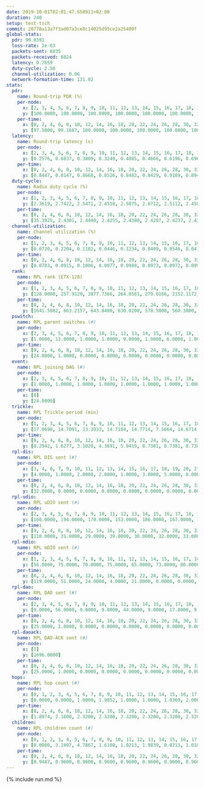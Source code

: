 ```yaml
---
date: 2019-10-01T02:01:47.658911+02:00
duration: 240
setup: test-tsch
commit: 20778a13a7f3ad07a3ce8c14025d95ce2a25409f
global-stats:
  pdr: 99.8391
  loss-rate: 2e-03
  packets-sent: 6835
  packets-received: 6824
  latency: 0.7659
  duty-cycle: 2.58
  channel-utilization: 0.06
  network-formation-time: 131.02
stats:
  pdr:
    name: Round-trip PDR (%)
    per-node:
      x: [2, 3, 4, 5, 6, 7, 8, 9, 10, 11, 12, 13, 14, 15, 16, 17, 18, 19, 20, 21, 22, 23, 24, 25]
      y: [100.0000, 100.0000, 100.0000, 100.0000, 100.0000, 100.0000, 100.0000, 100.0000, 100.0000, 99.6337, 100.0000, 100.0000, 100.0000, 99.2982, 100.0000, 99.3548, 99.6575, 99.6109, 100.0000, 100.0000, 99.6324, 99.6491, 99.6516, 99.6441]
    per-time:
      x: [0, 2, 4, 6, 8, 10, 12, 14, 16, 18, 20, 22, 24, 26, 28, 30, 32, 34, 36, 38, 40, 42, 44, 46, 48, 50, 52, 54, 56, 58, 60, 62, 64, 66, 68, 70, 72, 74, 76, 78, 80, 82, 84, 86, 88, 90, 92, 94, 96, 98, 100, 102, 104, 106, 108, 110, 112, 114]
      y: [97.5000, 99.1667, 100.0000, 100.0000, 100.0000, 100.0000, 100.0000, 100.0000, 99.1667, 100.0000, 99.1736, 100.0000, 100.0000, 99.1597, 100.0000, 100.0000, 100.0000, 100.0000, 99.1597, 100.0000, 100.0000, 100.0000, 100.0000, 100.0000, 100.0000, 100.0000, 100.0000, 100.0000, 100.0000, 100.0000, 100.0000, 100.0000, 99.1667, 100.0000, 98.3193, 100.0000, 100.0000, 100.0000, 100.0000, 100.0000, 100.0000, 100.0000, 100.0000, 100.0000, 100.0000, 100.0000, 100.0000, 100.0000, 100.0000, 100.0000, 100.0000, 100.0000, 100.0000, 100.0000, 100.0000, 100.0000, 100.0000, null]
  latency:
    name: Round-trip latency (s)
    per-node:
      x: [2, 3, 4, 5, 6, 7, 8, 9, 10, 11, 12, 13, 14, 15, 16, 17, 18, 19, 20, 21, 22, 23, 24, 25]
      y: [0.2576, 0.6837, 0.3809, 0.3249, 0.4885, 0.4666, 0.6196, 0.6962, 0.5390, 0.8251, 0.6354, 0.8433, 0.7149, 0.9167, 0.5985, 0.9903, 1.0008, 0.9108, 0.9029, 0.9969, 1.1618, 1.0566, 1.1942, 1.2500]
    per-time:
      x: [0, 2, 4, 6, 8, 10, 12, 14, 16, 18, 20, 22, 24, 26, 28, 30, 32, 34, 36, 38, 40, 42, 44, 46, 48, 50, 52, 54, 56, 58, 60, 62, 64, 66, 68, 70, 72, 74, 76, 78, 80, 82, 84, 86, 88, 90, 92, 94, 96, 98, 100, 102, 104, 106, 108, 110, 112, 114]
      y: [0.8447, 0.8147, 0.8668, 0.8526, 0.8483, 0.8429, 0.9109, 0.8949, 0.8749, 0.8883, 0.8623, 0.8788, 0.8029, 0.8019, 0.8196, 0.7736, 0.7362, 0.7643, 0.6947, 0.6978, 0.7391, 0.7076, 0.7405, 0.7669, 0.7293, 0.7112, 0.7420, 0.7516, 0.7758, 0.7380, 0.7425, 0.6984, 0.7180, 0.7419, 0.7325, 0.7339, 0.7448, 0.7902, 0.7386, 0.6860, 0.7063, 0.7454, 0.7464, 0.7549, 0.7085, 0.7371, 0.7618, 0.7836, 0.7632, 0.6850, 0.6495, 0.6790, 0.6617, 0.7600, 0.7705, 0.7895, 0.7582, null]
  duty-cycle:
    name: Radio duty cycle (%)
    per-node:
      x: [1, 2, 3, 4, 5, 6, 7, 8, 9, 10, 11, 12, 13, 14, 15, 16, 17, 18, 19, 20, 21, 22, 23, 24, 25]
      y: [2.3619, 2.7422, 2.5471, 2.4518, 2.5075, 2.6712, 2.5112, 2.4503, 2.5151, 2.5400, 2.5057, 2.4224, 2.5762, 2.5445, 2.6045, 2.7370, 2.5700, 2.6575, 2.7698, 2.7053, 2.8467, 3.0058, 2.9018, 2.8072, 2.8680]
    per-time:
      x: [0, 2, 4, 6, 8, 10, 12, 14, 16, 18, 20, 22, 24, 26, 28, 30, 32, 34, 36, 38, 40, 42, 44, 46, 48, 50, 52, 54, 56, 58, 60, 62, 64, 66, 68, 70, 72, 74, 76, 78, 80, 82, 84, 86, 88, 90, 92, 94, 96, 98, 100, 102, 104, 106, 108, 110, 112, 114, 116, 118, 120, 122, 124, 126, 128, 130, 132, 134, 136, 138, 140, 142, 144, 146, 148, 150, 152, 154, 156, 158, 160, 162, 164, 166, 168, 170, 172, 174, 176, 178, 180, 182, 184, 186, 188, 190, 192, 194, 196, 198, 200, 202, 204, 206, 208, 210, 212, 214, 216, 218, 220, 222, 224, 226, 228, 230, 232, 234, 236, 238]
      y: [35.3925, 2.4301, 2.4440, 2.4255, 2.4380, 2.4287, 2.4237, 2.4355, 2.4441, 2.4303, 2.4340, 2.4284, 2.4238, 2.4244, 2.4487, 2.4269, 2.4067, 2.4161, 2.4095, 2.4070, 2.4114, 2.4151, 2.4037, 2.4127, 2.4154, 2.4205, 2.4109, 2.4073, 2.4190, 2.4207, 2.4119, 2.4138, 2.4083, 2.4065, 2.4079, 2.4118, 2.3981, 2.4163, 2.4346, 2.4217, 2.4242, 2.4234, 2.4093, 2.4254, 2.4185, 2.4245, 2.4223, 2.4181, 2.4062, 2.4136, 2.4039, 2.4016, 2.4223, 2.4043, 2.4196, 2.4165, 2.4204, 2.3358, 2.2508, 2.3382, 2.5668, 2.5224, 2.5704, 2.5846, 2.5261, 2.6197, 2.6972, 2.6912, 2.6007, 2.4343, 2.3716, 2.2901, 2.2750, 2.2652, 2.2905, 2.2751, 2.2630, 2.2758, 2.2700, 2.2630, 2.2618, 2.2621, 2.2697, 2.2693, 2.2673, 2.2729, 2.2639, 2.2604, 2.2659, 2.2631, 2.2661, 2.2655, 2.2624, 2.2646, 2.2644, 2.2742, 2.2706, 2.2615, 2.2606, 2.2629, 2.2696, 2.2676, 2.2673, 2.2705, 2.2650, 2.2721, 2.2599, 2.2650, 2.2631, 2.2622, 2.2723, 2.2644, 2.2746, 2.2666, 2.2706, 2.2634, 2.2637, 2.2752, 2.2637, 2.2660]
  channel-utilization:
    name: Channel utilization (%)
    per-node:
      x: [1, 2, 3, 4, 5, 6, 7, 8, 9, 10, 11, 12, 13, 14, 15, 16, 17, 18, 19, 20, 21, 22, 23, 24, 25]
      y: [0.0720, 0.2204, 0.1182, 0.0446, 0.1234, 0.0409, 0.0546, 0.0415, 0.0399, 0.0378, 0.0295, 0.0468, 0.0771, 0.0327, 0.0476, 0.1417, 0.0476, 0.0587, 0.0343, 0.0732, 0.0525, 0.0430, 0.0296, 0.0282, 0.0292]
    per-time:
      x: [0, 2, 4, 6, 8, 10, 12, 14, 16, 18, 20, 22, 24, 26, 28, 30, 32, 34, 36, 38, 40, 42, 44, 46, 48, 50, 52, 54, 56, 58, 60, 62, 64, 66, 68, 70, 72, 74, 76, 78, 80, 82, 84, 86, 88, 90, 92, 94, 96, 98, 100, 102, 104, 106, 108, 110, 112, 114, 116, 118, 120, 122, 124, 126, 128, 130, 132, 134, 136, 138, 140, 142, 144, 146, 148, 150, 152, 154, 156, 158, 160, 162, 164, 166, 168, 170, 172, 174, 176, 178, 180, 182, 184, 186, 188, 190, 192, 194, 196, 198, 200, 202, 204, 206, 208, 210, 212, 214, 216, 218, 220, 222, 224, 226, 228, 230, 232, 234, 236, 238]
      y: [0.0703, 0.0915, 0.1006, 0.0977, 0.0988, 0.0973, 0.0972, 0.0996, 0.1018, 0.0997, 0.1007, 0.0998, 0.0966, 0.0959, 0.1059, 0.0944, 0.0870, 0.0914, 0.0890, 0.0887, 0.0906, 0.0922, 0.0856, 0.0902, 0.0915, 0.0933, 0.0918, 0.0877, 0.0925, 0.0951, 0.0907, 0.0898, 0.0891, 0.0904, 0.0864, 0.0912, 0.0855, 0.0935, 0.1062, 0.0956, 0.0941, 0.0909, 0.0852, 0.1018, 0.0938, 0.0949, 0.0970, 0.0918, 0.0897, 0.0894, 0.0865, 0.0863, 0.0928, 0.0867, 0.0949, 0.0958, 0.0933, 0.0594, 0.0249, 0.0696, 0.1053, 0.1210, 0.1315, 0.1441, 0.1302, 0.1512, 0.1880, 0.1962, 0.1562, 0.0706, 0.0486, 0.0266, 0.0235, 0.0218, 0.0315, 0.0284, 0.0220, 0.0251, 0.0231, 0.0221, 0.0209, 0.0208, 0.0246, 0.0219, 0.0248, 0.0244, 0.0216, 0.0206, 0.0230, 0.0217, 0.0226, 0.0228, 0.0215, 0.0208, 0.0210, 0.0253, 0.0242, 0.0216, 0.0219, 0.0225, 0.0238, 0.0217, 0.0231, 0.0228, 0.0224, 0.0245, 0.0207, 0.0223, 0.0221, 0.0219, 0.0246, 0.0218, 0.0254, 0.0234, 0.0252, 0.0227, 0.0220, 0.0272, 0.0216, 0.0232]
  rank:
    name: RPL rank (ETX-128)
    per-node:
      x: [1, 2, 3, 4, 5, 6, 7, 8, 9, 10, 11, 12, 13, 14, 15, 16, 17, 18, 19, 20, 21, 22, 23, 24, 25]
      y: [128.0000, 257.9129, 2877.7366, 264.0581, 279.0166, 2152.1172, 393.9170, 726.1700, 434.6722, 2868.1623, 6364.5498, 6198.4949, 2737.0414, 825.9636, 7841.4841, 4986.3504, 1093.8956, 8038.6688, 9624.3569, 2390.3077, 9748.2492, 8510.5896, 7668.4567, 8406.4459, 7794.2730]
    per-time:
      x: [0, 2, 4, 6, 8, 10, 12, 14, 16, 18, 20, 22, 24, 26, 28, 30, 32, 34, 36, 38, 40, 42, 44, 46, 48, 50, 52, 54, 56, 58, 60, 62, 64, 66, 68, 70, 72, 74, 76, 78, 80, 82, 84, 86, 88, 90, 92, 94, 96, 98, 100, 102, 104, 106, 108, 110, 112, 114, 116, 118, 120, 122, 124, 126, 128, 130, 132, 134, 136, 138, 140, 142, 144, 146, 148, 150, 152, 154, 156, 158, 160, 162, 164, 166, 168, 170, 172, 174, 176, 178, 180, 182, 184, 186, 188, 190, 192, 194, 196, 198, 200, 202, 204, 206, 208, 210, 212, 214, 216, 218, 220, 222, 224, 226, 228, 230, 232, 234, 236, 238]
      y: [1641.5882, 663.2157, 643.8400, 630.0200, 578.5800, 560.3800, 558.6400, 552.2200, 520.6346, 528.1509, 511.5000, 518.2400, 512.7000, 518.2549, 516.4000, 509.5490, 499.9800, 499.1961, 493.2200, 501.3200, 506.8462, 494.8800, 491.7400, 495.0000, 498.0784, 499.3529, 499.1400, 487.6000, 491.3725, 492.3725, 487.6200, 493.1961, 485.4800, 493.5000, 491.5882, 493.7255, 488.5000, 497.4615, 491.5000, 491.1538, 479.2000, 484.6800, 483.4231, 483.4000, 496.6792, 489.0588, 487.6296, 479.9800, 480.4800, 476.5200, 481.8600, 483.7600, 479.6275, 477.4118, 476.1000, 475.9600, 482.4000, 462.1132, 1567.5801, 3807.3171, 4157.7060, 4654.3311, 11730.4462, 21575.4462, 19209.2087, 21940.0949, 25480.9060, 28131.9489, 19811.5755, 9724.9437, 7802.1905, 567.8269, 565.4800, 564.4615, 571.0351, 531.9608, 530.3725, 522.9423, 511.7600, 511.7843, 508.5400, 509.2745, 505.2830, 493.4400, 490.2353, 489.3800, 488.0600, 488.1800, 490.5490, 483.8600, 481.9600, 480.7000, 480.1200, 478.8800, 477.8400, 475.6200, 474.7451, 472.3800, 470.7400, 474.7255, 468.8800, 469.2000, 470.2400, 468.6400, 466.2000, 464.1400, 464.1800, 464.1373, 467.2353, 463.3600, 464.8400, 464.8800, 474.1000, 487.7692, 481.1000, 485.8627, 482.2200, 483.7143, 478.0392, 475.1373]
  pswitch:
    name: RPL parent switches (#)
    per-node:
      x: [2, 3, 4, 5, 6, 7, 8, 9, 10, 11, 12, 13, 14, 15, 16, 17, 18, 19, 20, 21, 22, 23, 24, 25]
      y: [1.0000, 13.0000, 1.0000, 1.0000, 9.0000, 1.0000, 6.0000, 1.0000, 15.0000, 30.0000, 31.0000, 18.0000, 6.0000, 43.0000, 19.0000, 7.0000, 44.0000, 47.0000, 14.0000, 44.0000, 38.0000, 35.0000, 36.0000, 37.0000]
    per-time:
      x: [0, 2, 4, 6, 8, 10, 12, 14, 16, 18, 20, 22, 24, 26, 28, 30, 32, 34, 36, 38, 40, 42, 44, 46, 48, 50, 52, 54, 56, 58, 60, 62, 64, 66, 68, 70, 72, 74, 76, 78, 80, 82, 84, 86, 88, 90, 92, 94, 96, 98, 100, 102, 104, 106, 108, 110, 112, 114, 116, 118, 120, 122, 124, 126, 128, 130, 132, 134, 136, 138, 140, 142, 144, 146, 148, 150, 152, 154, 156, 158, 160, 162, 164, 166, 168, 170, 172, 174, 176, 178, 180, 182, 184, 186, 188, 190, 192, 194, 196, 198, 200, 202, 204, 206, 208, 210, 212, 214, 216, 218, 220, 222, 224, 226, 228, 230, 232, 234, 236, 238]
      y: [24.0000, 1.0000, 0.0000, 0.0000, 0.0000, 0.0000, 0.0000, 0.0000, 2.0000, 3.0000, 0.0000, 0.0000, 0.0000, 1.0000, 0.0000, 1.0000, 0.0000, 1.0000, 0.0000, 0.0000, 2.0000, 0.0000, 0.0000, 0.0000, 1.0000, 1.0000, 0.0000, 0.0000, 1.0000, 1.0000, 0.0000, 1.0000, 0.0000, 0.0000, 1.0000, 1.0000, 0.0000, 2.0000, 2.0000, 2.0000, 0.0000, 0.0000, 2.0000, 0.0000, 3.0000, 1.0000, 4.0000, 0.0000, 0.0000, 0.0000, 0.0000, 0.0000, 1.0000, 1.0000, 0.0000, 0.0000, 0.0000, 0.0000, 4.0000, 19.0000, 19.0000, 33.0000, 35.0000, 43.0000, 34.0000, 45.0000, 52.0000, 43.0000, 55.0000, 11.0000, 7.0000, 2.0000, 0.0000, 2.0000, 7.0000, 1.0000, 1.0000, 2.0000, 0.0000, 1.0000, 0.0000, 1.0000, 3.0000, 0.0000, 1.0000, 0.0000, 0.0000, 0.0000, 1.0000, 0.0000, 0.0000, 0.0000, 0.0000, 0.0000, 0.0000, 0.0000, 1.0000, 0.0000, 0.0000, 1.0000, 0.0000, 0.0000, 0.0000, 0.0000, 0.0000, 0.0000, 0.0000, 1.0000, 1.0000, 0.0000, 0.0000, 0.0000, 0.0000, 2.0000, 0.0000, 1.0000, 0.0000, 6.0000, 1.0000, 1.0000]
  event:
    name: RPL joining DAG (#)
    per-node:
      x: [2, 3, 4, 5, 6, 7, 8, 9, 10, 11, 12, 13, 14, 15, 16, 17, 18, 19, 20, 21, 22, 23, 24, 25]
      y: [1.0000, 1.0000, 1.0000, 1.0000, 1.0000, 1.0000, 1.0000, 1.0000, 1.0000, 1.0000, 1.0000, 1.0000, 1.0000, 1.0000, 1.0000, 1.0000, 1.0000, 1.0000, 1.0000, 1.0000, 1.0000, 1.0000, 1.0000, 1.0000]
    per-time:
      x: [0]
      y: [24.0000]
  trickle:
    name: RPL Trickle period (min)
    per-node:
      x: [1, 2, 3, 4, 5, 6, 7, 8, 9, 10, 11, 12, 13, 14, 15, 16, 17, 18, 19, 20, 21, 22, 23, 24, 25]
      y: [17.0698, 14.7091, 13.3933, 14.7184, 14.7714, 7.5664, 14.6714, 14.6207, 14.7405, 13.6569, 15.7931, 15.8293, 13.1026, 14.2909, 6.0566, 12.3391, 13.7792, 11.2519, 15.9162, 13.3180, 16.0714, 6.1827, 11.7576, 11.7305, 11.7619]
    per-time:
      x: [0, 2, 4, 6, 8, 10, 12, 14, 16, 18, 20, 22, 24, 26, 28, 30, 32, 34, 36, 38, 40, 42, 44, 46, 48, 50, 52, 54, 56, 58, 60, 62, 64, 66, 68, 70, 72, 74, 76, 78, 80, 82, 84, 86, 88, 90, 92, 94, 96, 98, 100, 102, 104, 106, 108, 110, 112, 114, 116, 118, 120, 122, 124, 126, 128, 130, 132, 134, 136, 138, 140, 142, 144, 146, 148, 150, 152, 154, 156, 158, 160, 162, 164, 166, 168, 170, 172, 174, 176, 178, 180, 182, 184, 186, 188, 190, 192, 194, 196, 198, 200, 202, 204, 206, 208, 210, 212, 214, 216, 218, 220, 222, 224, 226, 228, 230, 232, 234, 236, 238]
      y: [0.2942, 1.6277, 3.1020, 4.3691, 5.9419, 8.7381, 8.7381, 8.7381, 9.4103, 16.1573, 17.4763, 17.4763, 17.4763, 17.4763, 17.4763, 17.4763, 17.4763, 17.4763, 17.4763, 17.4763, 17.4763, 17.4763, 17.4763, 17.4763, 17.4763, 17.4763, 17.4763, 17.4763, 17.4763, 17.4763, 17.4763, 17.4763, 17.4763, 17.4763, 17.4763, 17.4763, 17.4763, 17.4763, 17.4763, 17.4763, 17.4763, 17.4763, 17.4763, 17.4763, 17.4763, 17.4763, 17.4763, 17.4763, 17.4763, 17.4763, 17.4763, 17.4763, 17.4763, 17.4763, 17.4763, 17.4763, 17.4763, 17.4763, 17.0159, 15.4620, 15.4870, 14.8296, 12.2932, 5.4923, 6.1428, 5.4867, 5.4622, 5.0338, 3.5631, 2.0393, 0.8138, 2.0677, 3.3724, 4.6303, 6.5991, 7.7181, 7.7181, 8.5780, 10.4940, 15.4283, 15.3873, 15.4283, 15.5055, 15.3873, 15.4283, 15.3873, 15.3873, 15.3873, 15.4283, 15.3873, 15.3873, 15.3873, 15.3873, 15.3873, 15.3873, 15.3873, 15.4283, 15.3873, 15.3873, 15.4283, 15.3873, 15.3873, 15.3873, 15.3873, 15.3873, 15.3873, 15.3873, 15.4283, 15.4283, 15.3873, 15.3873, 15.3873, 15.3873, 15.1329, 15.3873, 15.4283, 15.3873, 15.6111, 15.4283, 15.4283]
  rpl-dis:
    name: RPL DIS sent (#)
    per-node:
      x: [3, 4, 6, 7, 9, 10, 11, 12, 13, 14, 15, 16, 17, 18, 19, 20, 21, 22, 23, 24, 25]
      y: [4.0000, 1.0000, 2.0000, 2.0000, 1.0000, 3.0000, 5.0000, 8.0000, 3.0000, 2.0000, 7.0000, 3.0000, 1.0000, 4.0000, 12.0000, 3.0000, 14.0000, 15.0000, 11.0000, 9.0000, 19.0000]
    per-time:
      x: [0, 2, 4, 6, 8, 10, 12, 14, 16, 18, 20, 22, 24, 26, 28, 30, 32, 34, 36, 38, 40, 42, 44, 46, 48, 50, 52, 54, 56, 58, 60, 62, 64, 66, 68, 70, 72, 74, 76, 78, 80, 82, 84, 86, 88, 90, 92, 94, 96, 98, 100, 102, 104, 106, 108, 110, 112, 114, 116, 118, 120, 122, 124, 126, 128, 130, 132, 134, 136, 138, 140]
      y: [32.0000, 0.0000, 0.0000, 0.0000, 0.0000, 0.0000, 0.0000, 0.0000, 0.0000, 0.0000, 0.0000, 0.0000, 0.0000, 0.0000, 0.0000, 0.0000, 0.0000, 0.0000, 0.0000, 0.0000, 0.0000, 0.0000, 0.0000, 0.0000, 0.0000, 0.0000, 0.0000, 0.0000, 0.0000, 0.0000, 0.0000, 0.0000, 0.0000, 0.0000, 0.0000, 0.0000, 0.0000, 0.0000, 0.0000, 0.0000, 0.0000, 0.0000, 0.0000, 0.0000, 0.0000, 0.0000, 0.0000, 0.0000, 0.0000, 0.0000, 0.0000, 0.0000, 0.0000, 0.0000, 0.0000, 0.0000, 0.0000, 0.0000, 2.0000, 4.0000, 4.0000, 5.0000, 5.0000, 5.0000, 6.0000, 7.0000, 11.0000, 23.0000, 20.0000, 3.0000, 2.0000]
  rpl-udio:
    name: RPL uDIO sent (#)
    per-node:
      x: [2, 3, 4, 5, 6, 7, 8, 9, 10, 11, 12, 13, 14, 15, 16, 17, 18, 19, 20, 21, 22, 23, 24, 25]
      y: [160.0000, 194.0000, 170.0000, 153.0000, 186.0000, 167.0000, 178.0000, 164.0000, 199.0000, 187.0000, 221.0000, 190.0000, 169.0000, 206.0000, 196.0000, 164.0000, 169.0000, 181.0000, 168.0000, 174.0000, 174.0000, 166.0000, 167.0000, 172.0000]
    per-time:
      x: [0, 2, 4, 6, 8, 10, 12, 14, 16, 18, 20, 22, 24, 26, 28, 30, 32, 34, 36, 38, 40, 42, 44, 46, 48, 50, 52, 54, 56, 58, 60, 62, 64, 66, 68, 70, 72, 74, 76, 78, 80, 82, 84, 86, 88, 90, 92, 94, 96, 98, 100, 102, 104, 106, 108, 110, 112, 114, 116, 118, 120, 122, 124, 126, 128, 130, 132, 134, 136, 138, 140, 142, 144, 146, 148, 150, 152, 154, 156, 158, 160, 162, 164, 166, 168, 170, 172, 174, 176, 178, 180, 182, 184, 186, 188, 190, 192, 194, 196, 198, 200, 202, 204, 206, 208, 210, 212, 214, 216, 218, 220, 222, 224, 226, 228, 230, 232, 234, 236, 238, 240]
      y: [110.0000, 31.0000, 29.0000, 39.0000, 30.0000, 32.0000, 33.0000, 36.0000, 35.0000, 30.0000, 32.0000, 31.0000, 34.0000, 31.0000, 33.0000, 34.0000, 32.0000, 36.0000, 33.0000, 30.0000, 33.0000, 33.0000, 26.0000, 34.0000, 32.0000, 34.0000, 30.0000, 25.0000, 32.0000, 30.0000, 30.0000, 37.0000, 30.0000, 36.0000, 32.0000, 32.0000, 31.0000, 33.0000, 37.0000, 32.0000, 34.0000, 36.0000, 29.0000, 30.0000, 33.0000, 32.0000, 34.0000, 34.0000, 32.0000, 30.0000, 36.0000, 29.0000, 35.0000, 33.0000, 30.0000, 36.0000, 28.0000, 33.0000, 36.0000, 45.0000, 40.0000, 36.0000, 33.0000, 33.0000, 36.0000, 64.0000, 53.0000, 66.0000, 86.0000, 53.0000, 46.0000, 32.0000, 34.0000, 34.0000, 37.0000, 36.0000, 33.0000, 34.0000, 34.0000, 35.0000, 35.0000, 31.0000, 35.0000, 32.0000, 35.0000, 32.0000, 32.0000, 31.0000, 30.0000, 37.0000, 36.0000, 35.0000, 35.0000, 34.0000, 34.0000, 38.0000, 31.0000, 45.0000, 32.0000, 30.0000, 31.0000, 35.0000, 36.0000, 31.0000, 37.0000, 44.0000, 33.0000, 33.0000, 32.0000, 34.0000, 38.0000, 35.0000, 42.0000, 32.0000, 33.0000, 31.0000, 37.0000, 33.0000, 32.0000, 44.0000, 2.0000]
  rpl-mdio:
    name: RPL mDIO sent (#)
    per-node:
      x: [1, 2, 3, 4, 5, 6, 7, 8, 9, 10, 11, 12, 13, 14, 15, 16, 17, 18, 19, 20, 21, 22, 23, 24, 25]
      y: [56.0000, 75.0000, 70.0000, 75.0000, 65.0000, 73.0000, 80.0000, 72.0000, 70.0000, 53.0000, 33.0000, 37.0000, 109.0000, 87.0000, 29.0000, 91.0000, 117.0000, 62.0000, 38.0000, 113.0000, 28.0000, 20.0000, 50.0000, 34.0000, 35.0000]
    per-time:
      x: [0, 2, 4, 6, 8, 10, 12, 14, 16, 18, 20, 22, 24, 26, 28, 30, 32, 34, 36, 38, 40, 42, 44, 46, 48, 50, 52, 54, 56, 58, 60, 62, 64, 66, 68, 70, 72, 74, 76, 78, 80, 82, 84, 86, 88, 90, 92, 94, 96, 98, 100, 102, 104, 106, 108, 110, 112, 114, 116, 118, 120, 122, 124, 126, 128, 130, 132, 134, 136, 138, 140, 142, 144, 146, 148, 150, 152, 154, 156, 158, 160, 162, 164, 166, 168, 170, 172, 174, 176, 178, 180, 182, 184, 186, 188, 190, 192, 194, 196, 198, 200, 202, 204, 206, 208, 210, 212, 214, 216, 218, 220, 222, 224, 226, 228, 230, 232, 234, 236, 238, 240]
      y: [119.0000, 51.0000, 24.0000, 4.0000, 21.0000, 0.0000, 0.0000, 13.0000, 11.0000, 1.0000, 0.0000, 0.0000, 0.0000, 3.0000, 9.0000, 5.0000, 5.0000, 3.0000, 0.0000, 0.0000, 0.0000, 2.0000, 3.0000, 5.0000, 2.0000, 7.0000, 6.0000, 0.0000, 0.0000, 0.0000, 2.0000, 4.0000, 8.0000, 5.0000, 3.0000, 3.0000, 0.0000, 0.0000, 0.0000, 4.0000, 3.0000, 13.0000, 1.0000, 4.0000, 0.0000, 0.0000, 0.0000, 0.0000, 3.0000, 6.0000, 2.0000, 7.0000, 6.0000, 1.0000, 0.0000, 0.0000, 0.0000, 4.0000, 37.0000, 61.0000, 53.0000, 49.0000, 47.0000, 66.0000, 61.0000, 94.0000, 108.0000, 104.0000, 89.0000, 144.0000, 109.0000, 19.0000, 18.0000, 5.0000, 12.0000, 0.0000, 3.0000, 13.0000, 6.0000, 0.0000, 0.0000, 0.0000, 0.0000, 8.0000, 7.0000, 3.0000, 2.0000, 2.0000, 0.0000, 0.0000, 0.0000, 2.0000, 4.0000, 5.0000, 3.0000, 8.0000, 0.0000, 0.0000, 0.0000, 0.0000, 1.0000, 8.0000, 2.0000, 7.0000, 3.0000, 1.0000, 0.0000, 0.0000, 1.0000, 3.0000, 4.0000, 4.0000, 9.0000, 1.0000, 0.0000, 0.0000, 0.0000, 3.0000, 5.0000, 4.0000, 1.0000]
  rpl-dao:
    name: RPL DAO sent (#)
    per-node:
      x: [2, 3, 4, 5, 6, 7, 8, 9, 10, 11, 12, 13, 14, 15, 16, 17, 18, 19, 20, 21, 22, 23, 24, 25]
      y: [9.0000, 56.0000, 9.0000, 9.0000, 44.0000, 9.0000, 17.0000, 9.0000, 64.0000, 123.0000, 131.0000, 55.0000, 15.0000, 173.0000, 87.0000, 20.0000, 183.0000, 210.0000, 45.0000, 199.0000, 162.0000, 143.0000, 160.0000, 152.0000]
    per-time:
      x: [0, 2, 4, 6, 8, 10, 12, 14, 16, 18, 20, 22, 24, 26, 28, 30, 32, 34, 36, 38, 40, 42, 44, 46, 48, 50, 52, 54, 56, 58, 60, 62, 64, 66, 68, 70, 72, 74, 76, 78, 80, 82, 84, 86, 88, 90, 92, 94, 96, 98, 100, 102, 104, 106, 108, 110, 112, 114, 116, 118, 120, 122, 124, 126, 128, 130, 132, 134, 136, 138, 140, 142, 144, 146, 148, 150, 152, 154, 156, 158, 160, 162, 164, 166, 168, 170, 172, 174, 176, 178, 180, 182, 184, 186, 188, 190, 192, 194, 196, 198, 200, 202, 204, 206, 208, 210, 212, 214, 216, 218, 220, 222, 224, 226, 228, 230, 232, 234, 236, 238]
      y: [25.0000, 1.0000, 0.0000, 0.0000, 0.0000, 0.0000, 0.0000, 0.0000, 2.0000, 3.0000, 0.0000, 0.0000, 0.0000, 1.0000, 16.0000, 2.0000, 1.0000, 1.0000, 0.0000, 0.0000, 2.0000, 0.0000, 2.0000, 1.0000, 2.0000, 1.0000, 0.0000, 0.0000, 13.0000, 4.0000, 1.0000, 1.0000, 0.0000, 0.0000, 3.0000, 1.0000, 2.0000, 3.0000, 2.0000, 3.0000, 0.0000, 0.0000, 8.0000, 4.0000, 4.0000, 1.0000, 4.0000, 0.0000, 0.0000, 0.0000, 1.0000, 1.0000, 2.0000, 2.0000, 1.0000, 0.0000, 4.0000, 6.0000, 25.0000, 90.0000, 117.0000, 151.0000, 182.0000, 181.0000, 172.0000, 224.0000, 235.0000, 222.0000, 180.0000, 50.0000, 26.0000, 5.0000, 1.0000, 2.0000, 6.0000, 1.0000, 1.0000, 2.0000, 0.0000, 1.0000, 0.0000, 1.0000, 4.0000, 1.0000, 2.0000, 6.0000, 2.0000, 0.0000, 5.0000, 0.0000, 0.0000, 3.0000, 0.0000, 1.0000, 0.0000, 1.0000, 4.0000, 0.0000, 2.0000, 6.0000, 3.0000, 0.0000, 3.0000, 1.0000, 0.0000, 3.0000, 0.0000, 2.0000, 1.0000, 1.0000, 3.0000, 0.0000, 1.0000, 7.0000, 4.0000, 1.0000, 0.0000, 8.0000, 1.0000, 2.0000]
  rpl-daoack:
    name: RPL DAO-ACK sent (#)
    per-node:
      x: [1]
      y: [1696.0000]
    per-time:
      x: [0, 2, 4, 6, 8, 10, 12, 14, 16, 18, 20, 22, 24, 26, 28, 30, 32, 34, 36, 38, 40, 42, 44, 46, 48, 50, 52, 54, 56, 58, 60, 62, 64, 66, 68, 70, 72, 74, 76, 78, 80, 82, 84, 86, 88, 90, 92, 94, 96, 98, 100, 102, 104, 106, 108, 110, 112, 114, 116, 118, 120, 122, 124, 126, 128, 130, 132, 134, 136, 138, 140, 142, 144, 146, 148, 150, 152, 154, 156, 158, 160, 162, 164, 166, 168, 170, 172, 174, 176, 178, 180, 182, 184, 186, 188, 190, 192, 194, 196, 198, 200, 202, 204, 206, 208, 210, 212, 214, 216, 218, 220, 222, 224, 226, 228, 230, 232, 234, 236, 238]
      y: [25.0000, 1.0000, 0.0000, 0.0000, 0.0000, 0.0000, 0.0000, 0.0000, 2.0000, 3.0000, 0.0000, 0.0000, 0.0000, 1.0000, 16.0000, 2.0000, 1.0000, 1.0000, 0.0000, 0.0000, 2.0000, 0.0000, 2.0000, 1.0000, 2.0000, 1.0000, 0.0000, 0.0000, 13.0000, 4.0000, 1.0000, 1.0000, 0.0000, 0.0000, 3.0000, 1.0000, 2.0000, 3.0000, 2.0000, 3.0000, 0.0000, 0.0000, 8.0000, 4.0000, 3.0000, 1.0000, 4.0000, 0.0000, 0.0000, 0.0000, 1.0000, 1.0000, 2.0000, 2.0000, 1.0000, 0.0000, 4.0000, 6.0000, 12.0000, 32.0000, 60.0000, 68.0000, 172.0000, 167.0000, 158.0000, 180.0000, 201.0000, 184.0000, 157.0000, 51.0000, 26.0000, 5.0000, 1.0000, 2.0000, 6.0000, 1.0000, 1.0000, 2.0000, 0.0000, 1.0000, 0.0000, 1.0000, 4.0000, 1.0000, 2.0000, 6.0000, 2.0000, 0.0000, 5.0000, 0.0000, 0.0000, 3.0000, 0.0000, 1.0000, 0.0000, 1.0000, 4.0000, 0.0000, 2.0000, 6.0000, 3.0000, 0.0000, 3.0000, 1.0000, 0.0000, 3.0000, 0.0000, 2.0000, 1.0000, 1.0000, 3.0000, 0.0000, 1.0000, 7.0000, 4.0000, 1.0000, 0.0000, 8.0000, 1.0000, 2.0000]
  hops:
    name: RPL hop count (#)
    per-node:
      x: [0, 1, 2, 3, 4, 5, 6, 7, 8, 9, 10, 11, 12, 13, 14, 15, 16, 17, 18, 19, 20, 21, 22, 23, 24, 25]
      y: [0.0000, 0.0000, 1.0000, 1.9852, 1.0000, 1.0000, 1.9369, 2.0000, 1.9987, 2.0000, 1.9381, 2.9710, 2.0213, 2.9369, 2.9575, 3.0928, 2.0245, 2.9452, 3.9007, 3.4262, 3.0258, 4.1986, 4.3258, 4.0271, 4.2946, 4.7415]
    per-time:
      x: [0, 2, 4, 6, 8, 10, 12, 14, 16, 18, 20, 22, 24, 26, 28, 30, 32, 34, 36, 38, 40, 42, 44, 46, 48, 50, 52, 54, 56, 58, 60, 62, 64, 66, 68, 70, 72, 74, 76, 78, 80, 82, 84, 86, 88, 90, 92, 94, 96, 98, 100, 102, 104, 106, 108, 110, 112, 114, 116, 118, 120, 122, 124, 126, 128, 130, 132, 134, 136, 138, 140, 142, 144, 146, 148, 150, 152, 154, 156, 158, 160, 162, 164, 166, 168, 170, 172, 174, 176, 178, 180, 182, 184, 186, 188, 190, 192, 194, 196, 198, 200, 202, 204, 206, 208, 210, 212, 214, 216, 218, 220, 222, 224, 226, 228, 230, 232, 234, 236, 238]
      y: [1.8974, 2.1600, 2.3200, 2.3200, 2.3200, 2.3200, 2.3200, 2.3200, 2.3000, 2.2800, 2.2000, 2.2000, 2.2000, 2.2000, 2.2000, 2.2000, 2.2000, 2.2400, 2.2400, 2.2400, 2.2400, 2.2400, 2.2400, 2.2400, 2.2200, 2.2200, 2.2400, 2.2400, 2.2200, 2.2000, 2.2000, 2.2200, 2.2400, 2.2400, 2.2400, 2.3200, 2.3200, 2.3200, 2.3400, 2.3800, 2.4000, 2.4000, 2.4000, 2.4000, 2.4000, 2.4000, 2.3200, 2.3200, 2.3200, 2.3200, 2.3200, 2.3200, 2.4000, 2.4000, 2.5200, 2.5200, 2.5200, 2.5200, 2.7542, 2.8518, 2.6238, 2.4872, 2.5000, 2.5385, 2.5000, 2.8269, 2.9808, 2.8269, 3.0962, 3.3077, 3.4423, 3.1923, 3.1923, 3.1731, 3.0962, 3.0385, 3.0000, 2.6538, 2.6538, 2.6154, 2.6154, 2.5385, 2.4615, 2.3462, 2.2692, 2.2308, 2.2308, 2.2308, 2.2308, 2.2308, 2.2308, 2.2308, 2.2308, 2.2308, 2.2308, 2.2308, 2.1538, 2.1538, 2.1538, 2.1538, 2.1538, 2.1538, 2.1538, 2.1538, 2.1538, 2.1538, 2.1538, 2.2308, 2.2308, 2.2308, 2.2308, 2.2308, 2.2308, 2.2308, 2.2308, 2.2308, 2.2308, 2.3462, 2.3269, 2.3077]
  children:
    name: RPL children count (#)
    per-node:
      x: [0, 1, 2, 3, 4, 5, 6, 7, 8, 9, 10, 11, 12, 13, 14, 15, 16, 17, 18, 19, 20, 21, 22, 23, 24, 25]
      y: [0.0000, 3.1997, 4.7867, 1.6108, 1.0213, 1.9839, 0.0213, 1.0103, 0.8898, 0.0522, 0.9762, 0.0000, 0.0664, 0.9581, 0.0664, 0.0084, 2.2474, 0.4455, 0.4017, 0.3385, 2.8259, 0.6634, 0.1555, 0.2669, 0.0000, 0.0000]
    per-time:
      x: [0, 2, 4, 6, 8, 10, 12, 14, 16, 18, 20, 22, 24, 26, 28, 30, 32, 34, 36, 38, 40, 42, 44, 46, 48, 50, 52, 54, 56, 58, 60, 62, 64, 66, 68, 70, 72, 74, 76, 78, 80, 82, 84, 86, 88, 90, 92, 94, 96, 98, 100, 102, 104, 106, 108, 110, 112, 114, 116, 118, 120, 122, 124, 126, 128, 130, 132, 134, 136, 138, 140, 142, 144, 146, 148, 150, 152, 154, 156, 158, 160, 162, 164, 166, 168, 170, 172, 174, 176, 178, 180, 182, 184, 186, 188, 190, 192, 194, 196, 198, 200, 202, 204, 206, 208, 210, 212, 214, 216, 218, 220, 222, 224, 226, 228, 230, 232, 234, 236, 238]
      y: [0.9487, 0.9600, 0.9600, 0.9600, 0.9600, 0.9600, 0.9600, 0.9600, 0.9600, 0.9600, 0.9600, 0.9600, 0.9600, 0.9600, 0.9600, 0.9600, 0.9600, 0.9600, 0.9600, 0.9600, 0.9600, 0.9600, 0.9600, 0.9600, 0.9600, 0.9600, 0.9600, 0.9600, 0.9600, 0.9600, 0.9600, 0.9600, 0.9600, 0.9600, 0.9600, 0.9600, 0.9600, 0.9600, 0.9600, 0.9600, 0.9600, 0.9600, 0.9600, 0.9600, 0.9600, 0.9600, 0.9600, 0.9600, 0.9600, 0.9600, 0.9600, 0.9600, 0.9600, 0.9600, 0.9600, 0.9600, 0.9600, 0.9600, 0.9600, 0.9600, 0.9600, 0.9355, 0.9231, 0.9231, 0.9231, 0.9231, 0.9231, 0.9231, 0.9231, 0.9231, 0.9231, 0.9231, 0.9231, 0.9231, 0.9231, 0.9231, 0.9231, 0.9231, 0.9231, 0.9231, 0.9231, 0.9231, 0.9231, 0.9231, 0.9231, 0.9231, 0.9231, 0.9231, 0.9231, 0.9231, 0.9231, 0.9231, 0.9231, 0.9231, 0.9231, 0.9231, 0.9231, 0.9231, 0.9231, 0.9231, 0.9231, 0.9231, 0.9231, 0.9231, 0.9231, 0.9231, 0.9231, 0.9231, 0.9231, 0.9231, 0.9231, 0.9231, 0.9231, 0.9231, 0.9231, 0.9231, 0.9231, 0.9231, 0.9231, 0.9231]
---
```


{% include run.md %}
